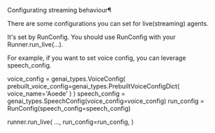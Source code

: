 Configurating streaming behaviour¶

There are some configurations you can set for live(streaming) agents.

It's set by RunConfig. You should use RunConfig with your Runner.run_live(...).

For example, if you want to set voice config, you can leverage speech_config.

voice_config = genai_types.VoiceConfig(
    prebuilt_voice_config=genai_types.PrebuiltVoiceConfigDict(
        voice_name='Aoede'
    )
)
speech_config = genai_types.SpeechConfig(voice_config=voice_config)
run_config = RunConfig(speech_config=speech_config)

runner.run_live(
    ...,
    run_config=run_config,
)
